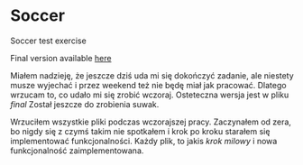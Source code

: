# Soccer
Soccer test exercise

Final version available [here](https://bulinskimarek.github.io/Soccer/Final/soccer.html)

Miałem nadzieję, że jeszcze dziś uda mi się dokończyć zadanie, ale niestety musze wyjechać i przez weekend też nie będę miał jak pracować.
Dlatego wrzucam to, co udało mi się zrobić wczoraj. Osteteczna wersja jest w pliku *final* Został jeszcze do zrobienia suwak.

Wrzuciłem wszystkie pliki podczas wczorajszej pracy. Zaczynałem od zera, bo nigdy się z czymś takim nie spotkałem i krok po kroku starałem się implementować funkcjonalności. Każdy plik, to jakis *krok milowy* i nowa funkcjonalność zaimplementowana.

